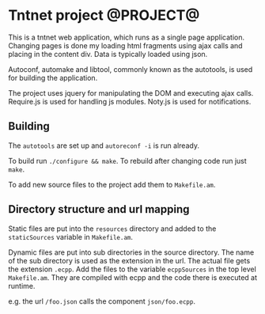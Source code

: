 Tntnet project @PROJECT@
===========================

This is a tntnet web application, which runs as a single page application.
Changing pages is done my loading html fragments using ajax calls and placing
in the content div. Data is typically loaded using json.

Autoconf, automake and libtool, commonly known as the autotools, is used for
building the application.

The project uses jquery for manipulating the DOM and executing ajax calls.
Require.js is used for handling js modules. Noty.js is used for notifications.

Building
--------

The `autotools` are set up and `autoreconf -i` is run already.

To build run `./configure && make`. To rebuild after changing code run just
`make`.

To add new source files to the project add them to `Makefile.am`.

Directory structure and url mapping
-----------------------------------

Static files are put into the `resources` directory and added to the
`staticSources` variable in `Makefile.am`.

Dynamic files are put into sub directories in the source directory. The name of
the sub directory is used as the extension in the url. The actual file gets the
extension `.ecpp`. Add the files to the variable `ecppSources` in the top level
`Makefile.am`. They are compiled with ecpp and the code there is executed at
runtime.

e.g. the url `/foo.json` calls the component `json/foo.ecpp`.

